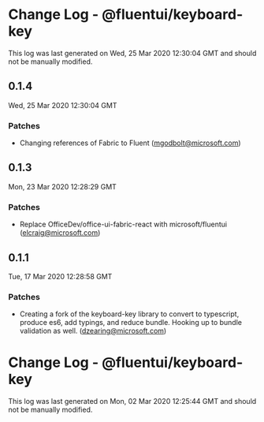 # Change Log - @fluentui/keyboard-key

This log was last generated on Wed, 25 Mar 2020 12:30:04 GMT and should not be manually modified.

## 0.1.4
Wed, 25 Mar 2020 12:30:04 GMT

### Patches

- Changing references of Fabric to Fluent (mgodbolt@microsoft.com)
## 0.1.3
Mon, 23 Mar 2020 12:28:29 GMT

### Patches

- Replace OfficeDev/office-ui-fabric-react with microsoft/fluentui (elcraig@microsoft.com)
## 0.1.1
Tue, 17 Mar 2020 12:28:58 GMT

### Patches

- Creating a fork of the keyboard-key library to convert to typescript, produce es6, add typings, and reduce bundle. Hooking up to bundle validation as well. (dzearing@microsoft.com)
# Change Log - @fluentui/keyboard-key

This log was last generated on Mon, 02 Mar 2020 12:25:44 GMT and should not be manually modified.
